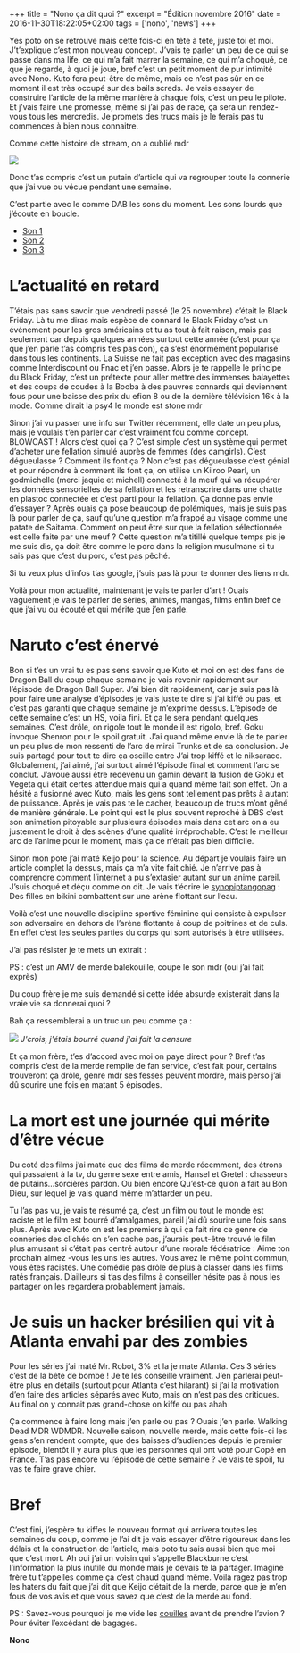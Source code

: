 +++
title = "Nono ça dit quoi ?"
excerpt = "Édition novembre 2016"
date = 2016-11-30T18:22:05+02:00
tags = ['nono', 'news']
+++

Yes poto on se retrouve mais cette fois-ci en tête à tête, juste toi et moi. J’t’explique c’est mon nouveau concept. J’vais te parler un peu de ce qui se passe dans ma life, ce qui m’a fait marrer la semaine, ce qui m’a choqué, ce que je regarde, à quoi je joue, bref c’est un petit moment de pur intimité avec Nono. Kuto fera peut-être de même, mais ce n’est pas sûr en ce moment il est très occupé sur des bails screds. Je vais essayer de construire l’article de la même manière à chaque fois, c’est un peu le pilote. Et j’vais faire une promesse, même si j’ai pas de race, ça sera un rendez-vous tous les mercredis. Je promets des trucs mais je le ferais pas tu commences à bien nous connaitre.

Comme cette histoire de stream, on a oublié mdr

![](images/1.png)

Donc t’as compris c’est un putain d’article qui va regrouper toute la connerie que j’ai vue ou vécue pendant une semaine.

C’est partie avec le comme DAB les sons du moment. Les sons lourds que j’écoute en boucle.
- [Son 1](https://youtu.be/fbOmB-ENr9Q)
- [Son 2](https://youtu.be/wOy2RJze7fA)
- [Son 3](https://youtu.be/rbmcxs4SU88)

# L’actualité en retard

T’étais pas sans savoir que vendredi passé (le 25 novembre) c’était le Black Friday. Là tu me diras mais espèce de connard le Black Friday c’est un événement pour les gros américains et tu as tout à fait raison, mais pas seulement car depuis quelques années surtout cette année (c’est pour ça que j’en parle t’as compris t’es pas con), ça s’est énormément popularisé dans tous les continents. La Suisse ne fait pas exception avec des magasins comme Interdiscount ou Fnac et j’en passe. Alors je te rappelle le principe du Black Friday, c’est un prétexte pour aller mettre des immenses balayettes et des coups de coudes à la Booba à des pauvres connards qui deviennent fous pour une baisse des prix du efion 8 ou de la dernière télévision 16k à la mode.  Comme dirait la psy4 le monde est stone mdr

Sinon j’ai vu passer une info sur Twitter récemment, elle date un peu plus, mais je voulais t’en parler car c’est vraiment fou comme concept.  BLOWCAST ! Alors c’est quoi ça ? C’est simple c’est un système qui permet d’acheter une fellation simulé auprès de femmes  (des camgirls). C’est dégueulasse ? Comment ils font ça ? Non c’est pas dégueulasse c’est génial et pour répondre à comment ils font ça, on utilise un Kiiroo Pearl, un godmichelle (merci jaquie et michell) connecté à la meuf qui va récupérer les données sensorielles de sa fellation et les retranscrire dans une chatte en plastoc connectée et c’est parti pour la fellation. Ça donne pas envie d’essayer ?
Après ouais ça pose beaucoup de polémiques, mais je suis pas là pour parler de ça, sauf qu’une question m’a frappé au visage comme une patate de Saitama. Comment on peut être sur que la fellation sélectionnée est celle faite par une meuf ? Cette question m’a titillé quelque temps pis je me suis dis, ça doit être comme le porc dans la religion musulmane si tu sais pas que c’est du porc, c’est pas pêché.

Si tu veux plus d’infos t’as google, j’suis pas là pour te donner des liens mdr.

Voilà pour mon actualité, maintenant je vais te parler d’art ! Ouais vaguement je vais te parler de séries, animes, mangas, films enfin bref ce que j’ai vu ou écouté et qui mérite que j’en parle.

# Naruto c’est énervé

Bon si t’es un vrai tu es pas sens savoir que Kuto et moi on est des fans de Dragon Ball du coup chaque semaine je vais revenir rapidement sur l’épisode de Dragon Ball Super.
J’ai bien dit rapidement, car je suis pas là pour faire une analyse d’épisodes je vais juste te dire si j’ai kiffé ou pas, et c’est pas garanti que chaque semaine je m’exprime dessus. L’épisode de cette semaine c’est un HS, voila fini. Et ça le sera pendant quelques semaines. C’est drôle, on rigole tout le monde il est rigolo, bref. Goku invoque Shenron pour le spoil gratuit.
J’ai quand même envie là de te parler un peu plus de mon ressenti de l’arc de mirai Trunks et de sa conclusion. Je suis partagé pour tout te dire ça oscille entre J’ai trop kiffé et le niksarace. Globalement, j’ai aimé, j’ai surtout aimé l’épisode final et comment l’arc se conclut. J’avoue aussi être redevenu un gamin devant la fusion de Goku et Vegeta qui était certes attendue mais qui a quand même fait son effet. On a hésité a fusionné avec Kuto, mais les gens sont tellement pas prêts à autant de puissance.
Après je vais pas te le cacher, beaucoup de trucs m’ont gêné de manière générale. Le point qui est le plus souvent reproché à DBS c’est son animation pitoyable sur plusieurs épisodes mais dans cet arc on a eu justement le droit à des scènes d’une qualité irréprochable.  C’est le meilleur arc de l’anime pour le moment, mais ça ce n’était pas bien difficile.

Sinon mon pote j’ai maté Keijo pour la science. Au départ je voulais faire un article complet la dessus, mais ça m’a vite fait chié. Je n’arrive pas à comprendre comment l’internet a pu s’extasier autant sur un anime pareil. J’suis choqué et déçu comme on dit.
Je vais t’écrire le [synopiptangopag](https://fr.wikipedia.org/wiki/Trigonom%C3%A9trie) : Des filles en bikini combattent sur une arène flottant sur l’eau.

Voilà c’est une nouvelle discipline sportive féminine qui consiste à expulser son adversaire en dehors de l’arène flottante à coup de poitrines et de culs. En effet c’est les seules parties du corps qui sont autorisés à être utilisées.

J’ai pas résister je te mets un extrait :


PS : c’est un AMV de merde balekouille, coupe le son mdr (oui j’ai fait exprès)

Du coup frère je me suis demandé si cette idée absurde existerait dans la vraie vie sa donnerai quoi ?

Bah ça ressemblerai a un truc un peu comme ça :

![](images/2.png)
*J'crois, j'étais bourré quand j'ai fait la censure*

Et ça mon frère, t’es d’accord avec moi on paye direct pour ?
Bref t’as compris c’est de la merde remplie de fan service, c’est fait pour, certains trouveront ça drôle, genre mdr ses fesses peuvent mordre, mais perso j’ai dû sourire une fois en matant 5 épisodes.

# La mort est une journée qui mérite d’être vécue

Du coté des films j’ai maté que des films de merde récemment, des étrons qui passaient à la tv, du genre sexe entre amis, Hansel et Gretel : chasseurs de putains…sorcières pardon. Ou bien encore Qu’est-ce qu’on a fait au Bon Dieu, sur lequel je vais quand même m’attarder un peu.

Tu l’as pas vu, je vais te résumé ça, c’est un film ou tout le monde est raciste et le film est bourré d’amalgames, pareil j’ai dû sourire une fois sans plus. Après avec Kuto on est les premiers à qui ça fait rire ce genre de conneries des clichés on s’en cache pas, j’aurais peut-être trouvé le film plus amusant si c’était pas centré autour d’une morale fédératrice : Aime ton prochain aimez -vous les uns les autres. Vous avez le même point commun, vous êtes racistes. Une comédie pas drôle de plus à classer dans les films ratés français. D’ailleurs si t’as des films à conseiller hésite pas à nous les partager on les regardera probablement jamais.

# Je suis un hacker brésilien qui vit à Atlanta envahi par des zombies

Pour les séries j’ai maté Mr. Robot, 3% et la je mate Atlanta. Ces 3 séries c’est de la bête de bombe ! Je te les conseille vraiment. J’en parlerai peut-être plus en détails  (surtout pour Atlanta c’est hilarant) si j’ai la motivation d’en faire des articles séparés avec Kuto, mais on n’est pas des critiques. Au final on y connait pas grand-chose on kiffe ou pas ahah

Ça commence à faire long mais j’en parle ou pas ? Ouais j’en parle. Walking Dead MDR
WDMDR. Nouvelle saison, nouvelle merde, mais cette fois-ci les gens s’en rendent compte, que des baisses d’audiences depuis le premier épisode, bientôt il y aura plus que les personnes qui ont voté pour Copé en France. T’as pas encore vu l’épisode de cette semaine ? Je vais te spoil, tu vas te faire grave chier.

# Bref

C’est fini, j’espère tu kiffes le nouveau format qui arrivera toutes les semaines du coup, comme je l’ai dit je vais essayer d’être rigoureux dans les délais et la construction de l’article, mais poto tu sais aussi bien que moi que c’est mort. Ah oui j’ai un voisin qui s’appelle Blackburne c’est l’information la plus inutile du monde mais je devais te la partager. Imagine frère tu t’appelles comme ça c’est chaud quand même.  Voilà ragez pas trop les haters  du fait que j’ai dit que Keijo c’était de la merde, parce que je m’en fous de vos avis et que vous savez que c’est de la merde au fond.

PS : Savez-vous pourquoi je me vide les [couilles](https://www.youtube.com/watch?v=fjjZCONUzl0) avant de prendre l’avion ? Pour éviter l’excédant de bagages.

__Nono__